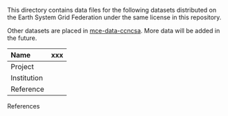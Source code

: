 This directory contains data files for the following datasets distributed on the Earth System Grid Federation under the same license in this repository.

Other datasets are placed in [mce-data-ccncsa](https://github.com/tsutsui1872/mce-data-ccncsa). More data will be added in the future.

| Name | xxx |
|:-|:-|
| Project | |
| Institution |  |
| Reference |  |


References



